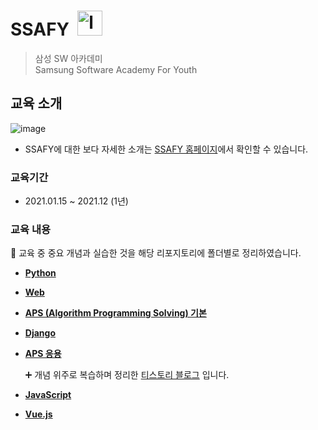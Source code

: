 # SSAFY&nbsp; <img src="http://edu.ssafy.com/asset/images/header-logo.jpg" alt="logo" width="40px">
> 삼성 SW 아카데미  
Samsung Software Academy For Youth  

## 교육 소개

![image](https://user-images.githubusercontent.com/67505208/112417232-70982100-8d6a-11eb-973d-98b17ef7807d.png)

- SSAFY에 대한 보다 자세한 소개는 [SSAFY 홈페이지](https://www.ssafy.com/ksp/jsp/swp/swpMain.jsp)에서 확인할 수 있습니다.


### 교육기간
- 2021.01.15 ~ 2021.12 (1년)

### 교육 내용

📝 교육 중 중요 개념과 실습한 것을 해당 리포지토리에 폴더별로 정리하였습니다.

- [__Python__](https://github.com/OH1107/SSAFY/tree/main/Python)


- [__Web__](https://github.com/OH1107/SSAFY/tree/main/Web)


- [__APS (Algorithm Programming Solving) 기본__](https://github.com/OH1107/SSAFY/tree/main/APS_%EA%B8%B0%EB%B3%B8)


- [**Django**](https://github.com/OH1107/SSAFY/tree/main/Django)


- [__APS 응용__](https://github.com/OH1107/SSAFY/tree/main/APS_%EC%9D%91%EC%9A%A9)

  ➕ 개념 위주로 복습하며 정리한 [티스토리 블로그](https://5-ssssseung.tistory.com/)  입니다. 
  
- [__JavaScript__](https://github.com/OH1107/SSAFY/tree/main/JavaScript)

- [__Vue.js__](https://github.com/OH1107/SSAFY/tree/main/vuejs)
